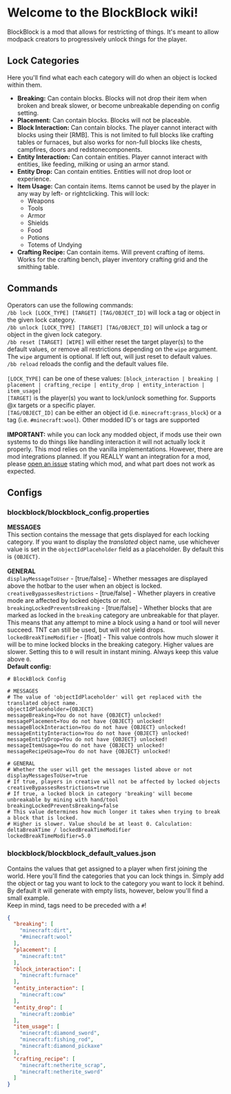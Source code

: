 # Welcome to the BlockBlock wiki!
BlockBlock is a mod that allows for restricting of things. It's meant to allow modpack creators to progressively unlock things for the player.

## Lock Categories
Here you'll find what each each category will do when an object is locked within them.
* **Breaking:** Can contain blocks. Blocks will not drop their item when broken and break slower, or become unbreakable depending on config setting.
* **Placement:** Can contain blocks. Blocks will not be placeable.
* **Block Interaction:** Can contain blocks. The player cannot interact with blocks using their [RMB]. This is not limited to full blocks like crafting tables or furnaces, but also works for non-full blocks like chests, campfires, doors and redstonecomponents.
* **Entity Interaction:** Can contain entities. Player cannot interact with entities, like feeding, milking or using an armor stand.
* **Entity Drop:** Can contain entities. Entities will not drop loot or experience.
* **Item Usage:** Can contain items. Items cannot be used by the player in any way by left- or rightclicking. This will lock:
    * Weapons
    * Tools
    * Armor
    * Shields
    * Food
    * Potions
    * Totems of Undying
* **Crafting Recipe:** Can contain items. Will prevent crafting of items. Works for the crafting bench, player inventory crafting grid and the smithing table.

## Commands
Operators can use the following commands:<br>
`/bb lock [LOCK_TYPE] [TARGET] [TAG/OBJECT_ID]` will lock a tag or object in the given lock category.<br>
`/bb unlock [LOCK_TYPE] [TARGET] [TAG/OBJECT_ID]` will unlock a tag or object in the given lock category.<br>
`/bb reset [TARGET] [WIPE]` will either reset the target player(s) to the default values, or remove all restrictions depending on the `wipe` argument. The `wipe` argument is optional. If left out, will just reset to default values. <br>
`/bb reload` reloads the config and the default values file.<br>
<br>
`[LOCK_TYPE]` can be one of these values: `[block_interaction | breaking | placement | crafting_recipe | entity_drop | entity_interaction | item_usage]` <br>
`[TARGET]` is the player(s) you want to lock/unlock something for. Supports @x targets or a specific player.<br>
`[TAG/OBJECT_ID]` can be either an object id (i.e. `minecraft:grass_block`) or a tag (i.e. `#minecraft:wool`). Other modded ID's or tags are supported<br> <br>**IMPORTANT:** while you can lock any modded object, if mods use their own systems to do things like handling interaction it will not actually lock it properly. This mod relies on the vanilla implementations. However, there are mod integrations planned. If you REALLY want an integration for a mod, please [open an issue](https://github.com/WouterB15/blockblock/issues/new) stating which mod, and what part does not work as expected.

## Configs
### blockblock/blockblock_config.properties
**MESSAGES**<br>
This section contains the message that gets displayed for each locking category. If you want to display the _translated_ object name, use whichever value is set in the `objectIdPlaceholder` field as a placeholder. By default this is `{OBJECT}`.<br>
<br>
**GENERAL**<br>
`displayMessageToUser` - [true/false] - Whether messages are displayed above the hotbar to the user when an object is locked.<br>
`creativeBypassesRestrictions` - [true/false] - Whether players in creative mode are affected by locked objects or not.<br>
`breakingLockedPreventsBreaking` - [true/false] - Whether blocks that are marked as locked in the `breaking` category are unbreakable for that player. This means that any attempt to mine a block using a hand or tool will never succeed. TNT can still be used, but will not yield drops.<br>
`lockedBreakTimeModifier` - [float] - This value controls how much slower it will be to mine locked blocks in the breaking category. Higher values are slower. Setting this to `0` will result in instant mining. Always keep this value above `0`.
<br>
**Default config:**<br>
```properties
# BlockBlock Config

# MESSAGES
# The value of 'objectIdPlaceholder' will get replaced with the translated object name.
objectIdPlaceholder={OBJECT}
messageBreaking=You do not have {OBJECT} unlocked!
messagePlacement=You do not have {OBJECT} unlocked!
messageBlockInteraction=You do not have {OBJECT} unlocked!
messageEntityInteraction=You do not have {OBJECT} unlocked!
messageEntityDrop=You do not have {OBJECT} unlocked!
messageItemUsage=You do not have {OBJECT} unlocked!
messageRecipeUsage=You do not have {OBJECT} unlocked!

# GENERAL
# Whether the user will get the messages listed above or not
displayMessagesToUser=true
# If true, players in creative will not be affected by locked objects
creativeBypassesRestrictions=true
# If true, a locked block in category 'breaking' will become unbreakable by mining with hand/tool
breakingLockedPreventsBreaking=false
# This value determines how much longer it takes when trying to break a block that is locked.
# Higher is slower. Value should be at least 0. Calculation: deltaBreakTime / lockedBreakTimeModifier
lockedBreakTimeModifier=5.0

```

### blockblock/blockblock_default_values.json
Contains the values that get assigned to a player when first joining the world. Here you'll find the categories that you can lock things in. Simply add the object or tag you want to lock to the category you want to lock it behind. By default it will generate with empty lists, however, below you'll find a small example.<br>
Keep in mind, tags need to be preceded with a `#`!
```json
{
  "breaking": [
    "minecraft:dirt",
    "#minecraft:wool"
  ],
  "placement": [
    "minecraft:tnt"
  ],
  "block_interaction": [
    "minecraft:furnace"
  ],
  "entity_interaction": [
    "minecraft:cow"
  ],
  "entity_drop": [
    "minecraft:zombie"
  ],
  "item_usage": [
    "minecraft:diamond_sword",
    "minecraft:fishing_rod",
    "minecraft:diamond_pickaxe"
  ],
  "crafting_recipe": [
    "minecraft:netherite_scrap",
    "minecraft:netherite_sword"
  ]
}
```
